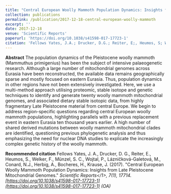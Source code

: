 ```yaml
---
title: "Central European Woolly Mammoth Population Dynamics: Insights from Late Pleistocene Mitochondrial Genomes"
collection: publications
permalink: /publication/2017-12-18-central-european-woolly-mammoth
excerpt: ''
date: 2017-12-18
venue: 'Scientific Reports'
paperurl: 'https://doi.org/10.1038/s41598-017-17723-1'
citation: 'Fellows Yates, J.A.; Drucker, D.G.; Reiter, E;, Heumos, S; Welker, F; Münzel, S.C.; Wojtal, P; Lázničková-Galetová, M; Conard, N.J; Herbig, A; Bocheres, H; Krause, K (2017). &quot;Central European Woolly Mammoth Population Dynamics: Insights from Late Pleistocene Mitochondrial Genomes&quot; <i>Sci. Rep</i>. 7(1):17714. DOI: http://doi.org/10.1038/s41598-017-17723-1'
---
```


**Abstract**
The population dynamics of the Pleistocene woolly mammoth (Mammuthus primigenius) has been the subject of intensive palaeogenetic research. Although a large number of mitochondrial genomes across Eurasia have been reconstructed, the available data remains geographically sparse and mostly focused on eastern Eurasia. Thus, population dynamics in other regions have not been extensively investigated. Here, we use a multi-method approach utilising proteomic, stable isotope and genetic techniques to identify and generate twenty woolly mammoth mitochondrial genomes, and associated dietary stable isotopic data, from highly fragmentary Late Pleistocene material from central Europe. We begin to address region-specific questions regarding central European woolly mammoth populations, highlighting parallels with a previous replacement event in eastern Eurasia ten thousand years earlier. A high number of shared derived mutations between woolly mammoth mitochondrial clades are identified, questioning previous phylogenetic analysis and thus emphasizing the need for nuclear DNA studies to explicate the increasingly complex genetic history of the woolly mammoth.

**Recommended citation**
Fellows Yates, J. A., Drucker, D. G., Reiter, E., Heumos, S., Welker, F., Münzel, S. C., Wojtal, P., Lázničková-Galetová, M., Conard, N.J., Herbig, A., Bocheres, H., Krause, J. (2017). &quot;Central European Woolly Mammoth Population Dynamics: Insights from Late Pleistocene Mitochondrial Genomes.&quot; <i>Scientific Reports</1>, 7(1), 17714. [https://doi.org/10.1038/s41598-017-17723-1](https://doi.org/10.1038/s41598-017-17723-1) (OA)